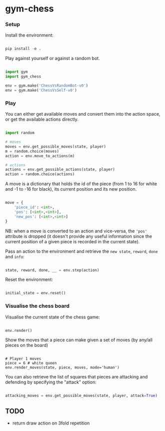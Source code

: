 # gym-chess

### Setup

Install the environment:

``` python

pip install -e .  

```

Play against yourself or against a random bot.

``` python

import gym
import gym_chess

env = gym.make('ChessVsRandomBot-v0')
env = gym.make('ChessVsSelf-v0')

```

### Play

You can either get available moves and convert them into the action space, or get the available actions directly. 

``` python 

import random

# moves
moves = env.get_possible_moves(state, player)
m = random.choice(moves)
action = env.move_to_actions(m)

# actions
actions = env.get_possible_actions(state, player)
action = random.choice(actions)


```


A move is a dictionary that holds the id of the piece (from 1 to 16 for white and -1 to -16 for black), its current position and its new position. 

``` python

move = {
    'piece_id': <int>,
    'pos': [<int>,<int>],
    'new_pos': [<int>,<int>]
}

```

NB: when a move is converted to an action and vice-versa, the `'pos'` attribute is dropped (it doesn't provide any useful information since the current position of a given piece is recorded in the current state). 


Pass an action to the environment and retrieve the `new state`, `reward`, `done` and `info`:

``` python 

state, reward, done, __ = env.step(action)

```

Reset the environment:

``` python 

initial_state = env.reset()

```

### Visualise the chess board

Visualise the current state of the chess game:

```

env.render()

```

Show the moves that a piece can make given a set of moves (by any/all pieces on the board)

```

# Player 1 moves
piece = 6 # white queen
env.render_moves(state, piece, moves, mode='human')

```

You can also retrieve the list of squares that pieces are attacking and defending by specifying the "attack" option:

``` python

attacking_moves = env.get_possible_moves(state, player, attack=True)

```

## TODO

- return draw action on 3fold repetition